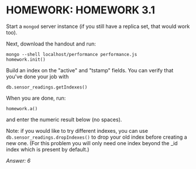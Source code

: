 # HOMEWORK: HOMEWORK 3.1
Start a `mongod` server instance (if you still have a replica set, that would work too).

Next, download the handout and run:
```
mongo --shell localhost/performance performance.js
homework.init()
```
Build an index on the "active" and "tstamp" fields. You can verify that you've done your job with
```
db.sensor_readings.getIndexes()
```
When you are done, run:
```
homework.a()
```
and enter the numeric result below (no spaces).

Note: if you would like to try different indexes, you can use `db.sensor_readings.dropIndexes()` to drop your old index before creating a new one. (For this problem you will only need one index beyond the \_id index which is present by default.)

*Answer: 6*
